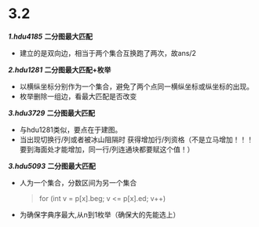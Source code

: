 # 3.2
***1.hdu4185***
**二分图最大匹配**
* 建立的是双向边，相当于两个集合互换跑了两次，故ans/2


***2.hdu1281***
**二分图最大匹配+枚举**
* 以横纵坐标分别作为一个集合，避免了两个点同一横纵坐标或纵坐标的出现。
* 枚举删除一组边，看最大匹配是否改变

***3.hdu3729***
**二分图最大匹配**
* 与hdu1281类似，要点在于建图。
* 当出现切换行/列或者被冰山阻隔时 获得增加行/列资格（不是立马增加！！！要到海面处才能增加，同一行/列连通块都要赋这个值！）

***3.hdu5093***
**二分图最大匹配**
* 人为一个集合，分数区间为另一个集合 
  >for (int v = p[x].beg; v <= p[x].ed; v++)
* 为确保字典序最大,从n到1枚举（确保大的先能选上）



  




